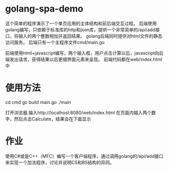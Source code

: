 # golang-spa-demo
这个简单的程序演示了一个单页应用的主体结构和前后端交互过程。
后端使用golang编写，只依赖于标准库的http和json库，提供一个非常简单的/api/add接口，将输入的两个整数相加并返回结果。
golang后端同时提供对html文件的静态访问服务。
后端只有一个主程序文件cmd/main.go

前端使用html+javascript编写，两个输入框，用户点击计算以后，javascript向后端发出请求，获得结果以后更细界面元素来呈现。
前端代码都在web/index.html中

# 使用方法

cd cmd
go build main.go
./main

打开浏览器,输入http://localhost:8080/web/index.html
在页面内输入两个数字，然后点击Calculate，结果会在下面显示

# 作业
使用C#或是C++（MFC）编写一个客户端程序，通过调用golang的/api/add接口来实现一个加法程序，讨论并说明CS和BS结构的异同。
